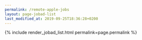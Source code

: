 ```yaml
---
permalink: /remote-apple-jobs
layout: page-jobad-list
last_modified_at: 2019-09-25T18:36:28+0200
---
```

{% include render_jobad_list.html permalink=page.permalink %}
